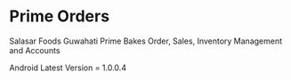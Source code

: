 # Prime Orders

Salasar Foods Guwahati Prime Bakes Order, Sales, Inventory Management and Accounts

Android Latest Version = 1.0.0.4
